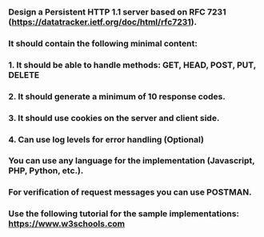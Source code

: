 ### Design a Persistent HTTP 1.1 server based on RFC 7231 (https://datatracker.ietf.org/doc/html/rfc7231).


### It should contain the following minimal content:
### 1. It should be able to handle methods: GET, HEAD, POST, PUT, DELETE
### 2. It should generate a minimum of 10 response codes.
### 3. It should use cookies on the server and client side.
### 4. Can use log levels for error handling (Optional)


### You can use any language for the implementation (Javascript, PHP, Python, etc.).

### For verification of request messages you can use POSTMAN.

### Use the following tutorial for the sample implementations: https://www.w3schools.com
